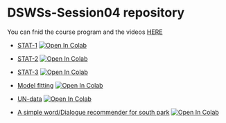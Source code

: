 # DSWSs-Session04 repository

You can fnid the course program and the videos [HERE](http://physics.ipm.ac.ir/~vafaei/scheduls/sess4.html)


- [STAT-1](https://github.com/vafaei-ar/DSWSs/blob/master/S04/notebooks/SS01-01.ipynb) [![Open In Colab](https://colab.research.google.com/assets/colab-badge.svg)](https://colab.research.google.com/github/vafaei-ar/DSWSs/blob/master/S04/notebooks/SS01-01.ipynb)


- [STAT-2](https://github.com/vafaei-ar/DSWSs/blob/master/S04/notebooks/SS01-02.ipynb) [![Open In Colab](https://colab.research.google.com/assets/colab-badge.svg)](https://colab.research.google.com/github/vafaei-ar/DSWSs/blob/master/S04/notebooks/SS01-02.ipynb)


- [STAT-3](https://github.com/vafaei-ar/DSWSs/blob/master/S04/notebooks/SS01-03.ipynb) [![Open In Colab](https://colab.research.google.com/assets/colab-badge.svg)](https://colab.research.google.com/github/vafaei-ar/DSWSs/blob/master/S04/notebooks/SS01-03.ipynb)

- [Model fitting](https://github.com/vafaei-ar/DSWSs/blob/master/S04/notebooks/SS02-01.ipynb) [![Open In Colab](https://colab.research.google.com/assets/colab-badge.svg)](https://colab.research.google.com/github/vafaei-ar/DSWSs/blob/master/S04/notebooks/SS02-01.ipynb)

- [UN-data](https://github.com/vafaei-ar/DSWSs/blob/master/S04/notebooks/SS02-02.ipynb) [![Open In Colab](https://colab.research.google.com/assets/colab-badge.svg)](https://colab.research.google.com/github/vafaei-ar/DSWSs/blob/master/S04/notebooks/SS02-02.ipynb)

- [A simple word/Dialogue recommender for south park](https://github.com/vafaei-ar/DSWSs/blob/master/S04/notebooks/SS03.ipynb) [![Open In Colab](https://colab.research.google.com/assets/colab-badge.svg)](https://colab.research.google.com/github/vafaei-ar/DSWSs/blob/master/S04/notebooks/SS03.ipynb)
